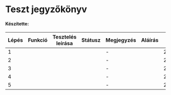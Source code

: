# Teszt jegyzőkönyv
#### Készítette: 

Lépés | Funkció | Tesztelés leírása | Státusz | Megjegyzés | Aláírás | Időpont
--- | --- | --- | --- | --- | --- | --- 
1 |  |  |  | - |  | 2023.04.25. 
2 |  |  |  | - |  | 2023.04.25.
3 |  |  |  | - |  | 2023.04.25.
4 |  |  |  | - |  | 2023.04.25.
5 |  |  |  | - |  | 2023.04.25.
